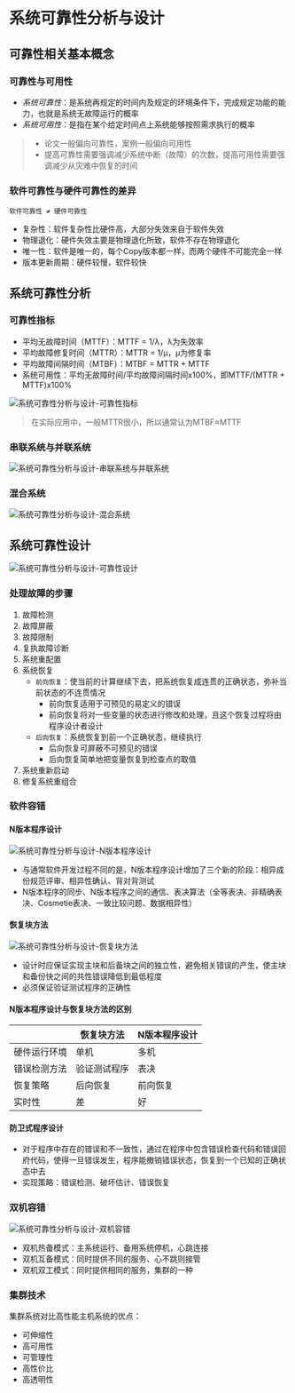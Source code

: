 # 系统可靠性分析与设计

## 可靠性相关基本概念

### 可靠性与可用性

- *系统可靠性*：是系统再规定的时间内及规定的环境条件下，完成规定功能的能力，也就是系统无故障运行的概率
- *系统可用性*：是指在某个给定时间点上系统能够按照需求执行的概率

> - 论文一般偏向可靠性，案例一般偏向可用性
> - 提高可靠性需要强调减少系统中断（故障）的次数，提高可用性需要强调减少从灾难中恢复的时间

### 软件可靠性与硬件可靠性的差异

`软件可靠性 ≠ 硬件可靠性`

- 复杂性：软件复杂性比硬件高，大部分失效来自于软件失效
- 物理退化：硬件失效主要是物理退化所致，软件不存在物理退化
- 唯一性：软件是唯一的，每个Copy版本都一样，而两个硬件不可能完全一样
- 版本更新周期：硬件较慢，软件较快

## 系统可靠性分析

### 可靠性指标

- 平均无故障时间（MTTF）：MTTF = 1/λ，λ为失效率
- 平均故障修复时间（MTTR）：MTTR = 1/μ，μ为修复率
- 平均故障间隔时间（MTBF）：MTBF = MTTR + MTTF
- 系统可用性：平均无故障时间/平均故障间隔时间x100%，即MTTF/(MTTR + MTTF)x100%

![系统可靠性分析与设计-可靠性指标](/assets/qccstp/系统可靠性分析与设计-可靠性指标.png)

> 在实际应用中，一般MTTR很小，所以通常认为MTBF≈MTTF

### 串联系统与并联系统

![系统可靠性分析与设计-串联系统与并联系统](/assets/qccstp/系统可靠性分析与设计-串联系统与并联系统.png)

### 混合系统

![系统可靠性分析与设计-混合系统](/assets/qccstp/系统可靠性分析与设计-混合系统.png)

## 系统可靠性设计

![系统可靠性分析与设计-可靠性设计](/assets/qccstp/系统可靠性分析与设计-可靠性设计.png)

### 处理故障的步骤

1. 故障检测
2. 故障屏蔽
3. 故障限制
4. 复执故障诊断
5. 系统重配置
6. 系统恢复
   - `前向恢复`：使当前的计算继续下去，把系统恢复成连贯的正确状态，弥补当前状态的不连贯情况
     - 前向恢复适用于可预见的易定义的错误
     - 前向恢复将对一些变量的状态进行修改和处理，且这个恢复过程将由程序设计者设计
   - `后向恢复`：系统恢复到前一个正确状态，继续执行
     - 后向恢复可屏蔽不可预见的错误
     - 后向恢复简单地把变量恢复到检查点的取值
7. 系统重新启动
8. 修复系统重组合

### 软件容错

#### N版本程序设计

![系统可靠性分析与设计-N版本程序设计](/assets/qccstp/系统可靠性分析与设计-N版本程序设计.png)

- 与通常软件开发过程不同的是，N版本程序设计增加了三个新的阶段：相异成份规范评审、相异性确认、背对背测试
- N版本程序的同步、N版本程序之间的通信、表决算法（全等表决、非精确表决、Cosmetie表决、一致比较问题、数据相异性）

#### 恢复块方法

![系统可靠性分析与设计-恢复块方法](/assets/qccstp/系统可靠性分析与设计-恢复块方法.png)

- 设计时应保证实现主块和后备块之间的独立性，避免相关错误的产生，使主块和备份快之间的共性错误降低到最低程度
- 必须保证验证测试程序的正确性

#### N版本程序设计与恢复块方法的区别

|        | 恢复块方法  | N版本程序设计 |
|--------|--------|---------|
| 硬件运行环境 | 单机     | 多机      |
| 错误检测方法 | 验证测试程序 | 表决      |
| 恢复策略   | 后向恢复   | 前向恢复    |
| 实时性    | 差      | 好       |

#### 防卫式程序设计

- 对于程序中存在的错误和不一致性，通过在程序中包含错误检查代码和错误回府代码，使得一旦错误发生，程序能撤销错误状态，恢复到一个已知的正确状态中去
- 实现策略：错误检测、破坏估计、错误恢复

### 双机容错

![系统可靠性分析与设计-双机容错](/assets/qccstp/系统可靠性分析与设计-双机容错.png)

- 双机热备模式：主系统运行、备用系统停机，心跳连接
- 双机互备模式：同时提供不同的服务、心不跳则接管
- 双机双工模式：同时提供相同的服务，集群的一种

### 集群技术

集群系统对比高性能主机系统的优点：

- 可伸缩性
- 高可用性
- 可管理性
- 高性价比
- 高透明性

